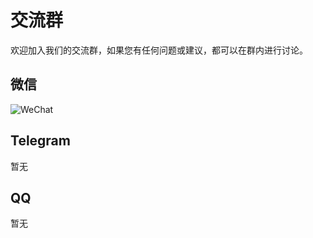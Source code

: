 # 交流群

欢迎加入我们的交流群，如果您有任何问题或建议，都可以在群内进行讨论。

## 微信

![WeChat](/wechat.png)

## Telegram

暂无

## QQ

暂无
